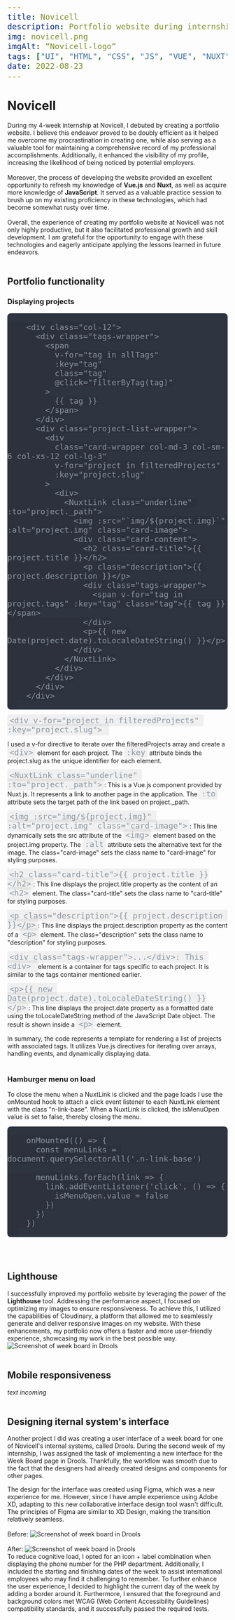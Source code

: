 ```yaml
---
title: Novicell
description: Portfolio website during internship at Novicell
img: novicell.png
imgAlt: “Novicell-logo“
tags: ["UI", "HTML", "CSS", "JS", "VUE", "NUXT"]
date: 2022-08-23
---
```


# Novicell
During my 4-week internship at Novicell, I debuted by creating a portfolio website. I believe this endeavor proved to be doubly efficient as it helped me overcome my procrastination in creating one, while also serving as a valuable tool for maintaining a comprehensive record of my professional accomplishments. Additionally, it enhanced the visibility of my profile, increasing the likelihood of being noticed by potential employers.
<br><br>
Moreover, the process of developing the website provided an excellent opportunity to refresh my knowledge of <strong>Vue.js</strong> and <strong>Nuxt</strong>, as well as acquire more knowledge of <strong>JavaScript</strong>. It served as a valuable practice session to brush up on my existing proficiency in these technologies, which had become somewhat rusty over time.
<br><br>
Overall, the experience of creating my portfolio website at Novicell was not only highly productive, but it also facilitated professional growth and skill development. I am grateful for the opportunity to engage with these technologies and eagerly anticipate applying the lessons learned in future endeavors.
<br><br>

## Portfolio functionality
### Displaying projects
<pre style="background-color: #2e3440">
  <code data-language="javascript">
    &lt;div class=&quot;col-12&quot;&gt;
      &lt;div class=&quot;tags-wrapper&quot;&gt;
        &lt;span
          v-for=&quot;tag in allTags&quot;
          :key=&quot;tag&quot;
          class=&quot;tag&quot;
          @click=&quot;filterByTag(tag)&quot;
        &gt;
          {{ tag }}
        &lt;/span&gt;
      &lt;/div&gt;
      &lt;div class=&quot;project-list-wrapper&quot;&gt;
        &lt;div
          class=&quot;card-wrapper col-md-3 col-sm-6 col-xs-12 col-lg-3&quot;
          v-for=&quot;project in filteredProjects&quot;
          :key=&quot;project.slug&quot;
        &gt;
          &lt;div&gt;
            &lt;NuxtLink class=&quot;underline&quot; :to=&quot;project._path&quot;&gt;
              &lt;img :src=&quot;`img/${project.img}`&quot; :alt=&quot;project.img&quot; class=&quot;card-image&quot;&gt;
              &lt;div class=&quot;card-content&quot;&gt;
                &lt;h2 class=&quot;card-title&quot;&gt;{{ project.title }}&lt;/h2&gt;
                &lt;p class=&quot;description&quot;&gt;{{ project.description }}&lt;/p&gt;
                &lt;div class=&quot;tags-wrapper&quot;&gt;
                  &lt;span v-for=&quot;tag in project.tags&quot; :key=&quot;tag&quot; class=&quot;tag&quot;&gt;{{ tag }}&lt;/span&gt;
                &lt;/div&gt;
                &lt;p&gt;{{ new Date(project.date).toLocaleDateString() }}&lt;/p&gt;
              &lt;/div&gt;
            &lt;/NuxtLink&gt;
          &lt;/div&gt;
        &lt;/div&gt;
      &lt;/div&gt;
    &lt;/div&gt;
  </code>
</pre>

`<div v-for="project in filteredProjects" :key="project.slug"> ` 

I used a v-for directive to iterate over the filteredProjects array and create a `<div>` element for each project. The `:key` attribute binds the project.slug as the unique identifier for each element. 

`<NuxtLink class="underline" :to="project._path">`: This is a Vue.js component provided by Nuxt.js. It represents a link to another page in the application. The `:to` attribute sets the target path of the link based on project._path.

`<img :src="img/${project.img}" :alt="project.img" class="card-image">`: This line dynamically sets the src attribute of the `<img>` element based on the project.img property. The `:alt` attribute sets the alternative text for the image. The class="card-image" sets the class name to "card-image" for styling purposes.

`<h2 class="card-title">{{ project.title }}</h2>`: This line displays the project.title property as the content of an `<h2>` element. The class="card-title" sets the class name to "card-title" for styling purposes.

`<p class="description">{{ project.description }}</p>`: This line displays the project.description property as the content of a `<p>` element. The class="description" sets the class name to "description" for styling purposes.

`<div class="tags-wrapper">...</div>: This <div> `element is a container for tags specific to each project. It is similar to the tags container mentioned earlier.

`<p>{{ new Date(project.date).toLocaleDateString() }}</p>`: This line displays the project.date property as a formatted date using the toLocaleDateString method of the JavaScript Date object. The result is shown inside a `<p>` element.

In summary, the code represents a template for rendering a list of projects with associated tags. It utilizes Vue.js directives for iterating over arrays, handling events, and dynamically displaying data.
<br><br>
### Hamburger menu on load


To close the menu when a NuxtLink is clicked and the page loads I use the onMounted hook to attach a click event listener to each NuxtLink element with the class "n-link-base". When a NuxtLink is clicked, the isMenuOpen value is set to false, thereby closing the menu.

<pre style="background-color: #2e3440">
  <code data-language="javascript">
    onMounted(() =&gt; {
      const menuLinks = document.querySelectorAll('.n-link-base')

      menuLinks.forEach(link =&gt; {
        link.addEventListener('click', () =&gt; {
          isMenuOpen.value = false
        })
      })
    })
  </code>
</pre>
<br><br>
## Lighthouse
I successfully improved my portfolio website by leveraging the power of the <strong>Lighthouse</strong> tool. Addressing the performance aspect, I focused on optimizing my images to ensure responsiveness. To achieve this, I utilized the capabilities of Cloudinary, a platform that allowed me to seamlessly generate and deliver responsive images on my website. With these enhancements, my portfolio now offers a faster and more user-friendly experience, showcasing my work in the best possible way.
![Screenshot of week board in Drools](/img/lighthouse_result.png)
<br><br>

## Mobile responsiveness
*text incoming*
<br><br>
## Designing iternal system's interface

Another project I did was creating a user interface of a week board for one of Novicell's internal systems, called Drools.
During the second week of my internship, I was assigned the task of implementing a new interface for the Week Board page in Drools. Thankfully, the workflow was smooth due to the fact that the designers had already created designs and components for other pages.

The design for the interface was created using Figma, which was a new experience for me. However, since I have ample experience using Adobe XD, adapting to this new collaborative interface design tool wasn't difficult. The principles of Figma are similar to XD Design, making the transition relatively seamless.
<br><br>
Before:
![Screenshot of week board in Drools](/img/drools_week_board.png)
<br><br>
After:
![Screenshot of week board in Drools](/img/Drools-Weekboard.png)
<br>
To reduce cognitive load, I opted for an icon + label combination when displaying the phone number for the PHP department. Additionally, I included the starting and finishing dates of the week to assist international employees who may find it challenging to remember. To further enhance the user experience, I decided to highlight the current day of the week by adding a border around it. Furthermore, I ensured that the foreground and background colors met WCAG (Web Content Accessibility Guidelines) compatibility standards, and it successfully passed the required tests.
<br><br>

<style scoped> 

    a {
        text-decoration: none;
    }

    code {
    background: rgba(0,0,0,.05);
    border-radius: 2px;
    font-size: 18px;
    padding: 3px 5px;
    color: #8B949E;
    }

    pre {
    background-color: #24292e;
    border-radius: 8px;
    overflow-x: scroll;
    overflow-y: hidden;
    color: #8B949E;
    
}
::-webkit-scrollbar-thumb {
    background-clip: content-box;
    background-color: #d6dee1;
    border: 6px solid transparent;
    border-radius: 20px;
}
pre code .line {
    display: block;
    min-height: 1rem;
}

</style>